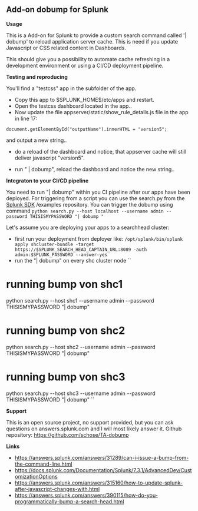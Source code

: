 
## Add-on dobump for Splunk

**Usage**

This is a Add-on for Splunk to provide a custom search command called '| dobump'
to reload application server cache. This is need if you update Javascript or CSS related content in Dashboards.

This should give you a possibility to automate cache refreshing in a development environment or using a CI/CD deployment pipeline. 

**Testing and reproducing**

You'll find a "testcss" app in the subfolder of the app. 
- Copy this app to \$SPLUNK_HOME\$/etc/apps and restart. 
- Open the testcss dashboard located in the app.. 
- Now update the file
appserver/static/show_rule_details.js file in the app in line 17:

``document.getElementById("outputName").innerHTML = "version5";``

and output a new string.. 
- do a reload of the dashboard and notice, that appserver cache will still deliver javascript "version5".

- run " | dobump", reload the dashboard and notice the new string.. 

**Integraton to your CI/CD pipeline**

You need to run "| dobump" within you CI pipeline after our apps have been deployed. For triggering from a script you can use the search.py from the [Splunk SDK](https://github.com/splunk/splunk-sdk-python/blob/master/examples/search.py) /examples repository. 
You can trigger the dobump using command
``python search.py --host localhost --username admin --password THISISMYPASSWORD "| dobump "``

Let's assume you are deploying your apps to a searchhead cluster: 
- first run your deployment from deployer like: 
``/opt/splunk/bin/splunk apply shcluster-bundle -target https://$SPLUNK_SEARCH_HEAD_CAPTAIN_URL:8089 -auth admin:$SPLUNK_PASSWORD --answer-yes``
- run the "| dobump" on every shc cluster node
``
# running bump von shc1
python search.py --host shc1 --username admin --password THISISMYPASSWORD "| dobump"
# running bump von shc2
python search.py --host shc2 --username admin --password THISISMYPASSWORD "| dobump"
# running bump von shc3
python search.py --host shc3 --username admin --password THISISMYPASSWORD "| dobump"
``

**Support**

This is an open source project, no support provided, but you can ask questions
on answers.splunk.com and I will most likely answer it.
Github repository: https://github.com/schose/TA-dobump

**Links**

- https://answers.splunk.com/answers/31289/can-i-issue-a-bump-from-the-command-line.html
- https://docs.splunk.com/Documentation/Splunk/7.3.1/AdvancedDev/CustomizationOptions
-  https://answers.splunk.com/answers/315160/how-to-update-splunk-after-javascript-changes-with.html
- https://answers.splunk.com/answers/390115/how-do-you-programmatically-bump-a-search-head.html
